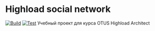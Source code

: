 # Highload social network
[![Build](https://github.com/niklod/highload-social-network/workflows/Build/badge.svg)](https://github.com/niklod/highload-social-network/actions)
[![Test](https://github.com/niklod/highload-social-network/workflows/Test/badge.svg)](https://github.com/niklod/highload-social-network/actions)
Учебный проект для курса OTUS Highload Architect
